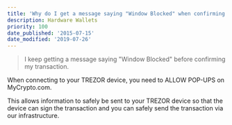 ```yaml
---
title: 'Why do I get a message saying "Window Blocked" when confirming my transaction?'
description: Hardware Wallets
priority: 100
date_published: '2015-07-15'
date_modified: '2019-07-26'
---
```


> I keep getting a message saying "Window Blocked" before confirming my transaction.

When connecting to your TREZOR device, you need to ALLOW POP-UPS on MyCrypto.com.

This allows information to safely be sent to your TREZOR device so that the device can sign the transaction and you can safely send the transaction via our infrastructure.
